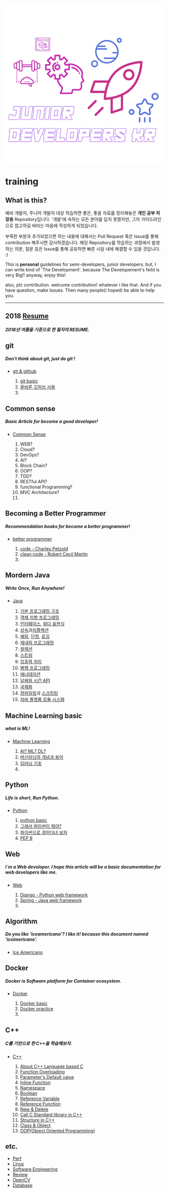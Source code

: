 <div align=center>

![](/assets/training_main.png)

</div>

# training

## What is this?

예비 개발자, 주니어 개발자 대상 학습하면 좋은, 좋을 자료를 정리해놓은 **개인 공부 저장용** Repository입니다. '개발'에 속하는 모든 분야를 담지 못했지만, 그저 가이드라인으로 참고하길 바라는 마음에 작성하게 되었습니다.

부족한 부분과 추가되었으면 하는 내용에 대해서는 Pull Request 혹은 Issue를 통해 contribution 해주시면 감사하겠습니다. 해당 Repository를 학습하는 과정에서 발생하는 의문, 질문 등은 Issue를 통해 공유하면 빠른 시일 내에 해결할 수 있을 것입니다. :)

This is **personal** guidelines for semi-developers, junior developers. but, I can write kind of 'The Development'. because The Developement's feild is very Big!! anyway, enjoy this!

also, plz contribution. welcome contribution! whatever i like that. And if you have question, make Issues. Then many people(i hoped) be able to help you.

---

## 2018 [Resume](/resume/README.md)

##### 2018년 여름을 기준으로 한 필자의 RESUME.

## git

##### Don't think about git, just do git !

- [git & github](/git/README.md)
	
	1. [git basic](/git/basic/README.md)
	2. [올바른 깃허브 사용](/git/advenced_git/README.md)
	3. 

## Common sense

##### Basic Article for become a good developer!

- [Common Sense](/commonsense/README.md)

	1. WEB?
	3. Cloud?
	4. DevOps?
	5. AI?
	6. Block Chain?
	7. OOP?
	8. TDD?
	8. RESTful API?
	9. functional Programming?
	10. MVC Architecture?
	11. 

## Becoming a Better Programmer

##### Recommendation books for become a better programmer!

- [better programmer](/better_programmer/README.md)

	1. [code - Charles Petzold](/better_programmer/code/README.md)
	2. [clean code - Robert Cecil Martin](/better_programmner/clean_code/README.md)
	3. 

## Mordern Java

##### Write Once, Run Anywhere!

- [Java](/java/README.md)

	1. [기본 프로그래밍 구조](/java/basic/README.md)
	2. [객체 지향 프로그래밍](/java/oop/README.md)
	3. [인터페이스](/java/interface/README.md), [람다 표현식](/java/lambda/README.md)
	4. [상속](/java/inheritance/README.md)과[리플렉션](/java/reflection/README.md)
	5. [예외](/java/exception/README.md), [단정](/java/assertion/README.md), [로깅](/java/logging/RAEDME.md)
	6. [제네릭 프로그래밍](/java/generic/README.md)
	7. [컬렉션](/java/collection/README.md)
	8. [스트림](/java/stream/README.md)
	9. [입출력 처리](/java/io/README.md)
	10. [병행 프로그래밍](/java/concurent/README.md)
	11. [애너테이션](/java/annotation/README.md)
	12. [날짜와 시간 API](/java/dateapi/README.md)
	13. [국제화](/java/globalization/README.md)
	14. [컴파일링](/java/compiling/README.md)과 [스크립팅](/java/scripting/README.md)
	15. [자바 플랫폼 모듈 시스템](java/platformmodulesystem/README.md)


## Machine Learning basic

##### what is ML!

- [Machine Learning](/machine_learning/README.md)

	1. [AI? ML? DL?](/machine_learning/aimldl/README.md)
	2. [머신러닝의 개념과 용어](/machine_learning/mlbasic/README.md)
	3. [딥러닝 기초](/machine_learning/dlbasic/README.md)
	4. 

## Python

##### Life is short, Run Python.  
	
- [Python](/python/README.md)

	1. [python basic](/python/basic/README.md)
	2. [그래서 파이썬이 뭐야?](/python/whatispython/README.md)
	3. [파이썬으로 걸어다녀 보자](/python/walkingpython/README.md)
	4. [PEP 8](/python/pep8/README.md)

## Web

##### I`m a Web developer. I hope this article will be a basic documentation for web developers like me.

- [Web](/web/README.md)
	
	1. [Django - Python web framework](/web/django/README.md)
	2. [Spring - Java web framework](/web/spring/README.md)
	3. 

## Algorithm

##### Do you like 'iceamericano'? I like it! because this document named 'iceimericano'.

- [Ice Americano](https://github.com/rjs1197/iceamericano)  


## Docker

##### Docker is Software platform for Container ecosystem.

- [Docker](/docker/README.md)
	
	1. [Docker basic](/docker/basic/README.md)
	2. [Docker practice](/docker/practice/README.md)  
	3. 

## C++

##### C를 기반으로 한 C++을 학습해보자.  

- [C++](/c++/README.md)

	1. [About C++ Language based C](/c++/basic/README.md)
	2. [Function Overloading](/c++/functionoverloading/README.md)
	3. [Parameter's Default value](/c++/parametersdefaultvalue/README.md)
	4. [Inline Function](/c++/inlinefunction/README.md)
	5. [Namespace](/c++/namespace/README.md)
	6. [Boolean](/c++/boolean/README.md)
	7. [Reference Variable](/c++/referencevariable/README.md)
	8. [Reference Function](/c++/referencefunction/README.md)
	9. [New & Delete](/c++/newndelete/README.md)
	10. [Call C Standard library in C++](/c++/callcstandardlibraryincpp/README.md)
	11. [Structure in C++](/c++/structureincpp/README.md)
	12. [Class & Object](/c++/classnobject/README.md)
	13. [OOP(Object Oriented Programming)](/c++/oop/README.md)

## etc.  

- [Perf](/perf/RAEDME.md)
- [Linux](/linux/README.md)
- [Software Engineering](/softwareengineering/README.md)
- [Review](/review/README.md)
- [OpenCV](/opencv/README.md)
- [Database](/database/README.md)

